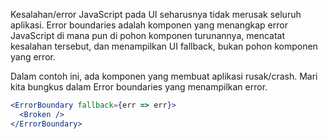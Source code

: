 Kesalahan/error JavaScript pada UI seharusnya tidak merusak seluruh aplikasi. Error boundaries adalah komponen yang menangkap error JavaScript di mana pun di pohon komponen turunannya, mencatat kesalahan tersebut, dan menampilkan UI fallback, bukan pohon komponen yang error.

Dalam contoh ini, ada komponen yang membuat aplikasi rusak/crash. Mari kita bungkus dalam Error boundaries yang menampilkan error.

```jsx
<ErrorBoundary fallback={err => err}>
  <Broken />
</ErrorBoundary>
```
